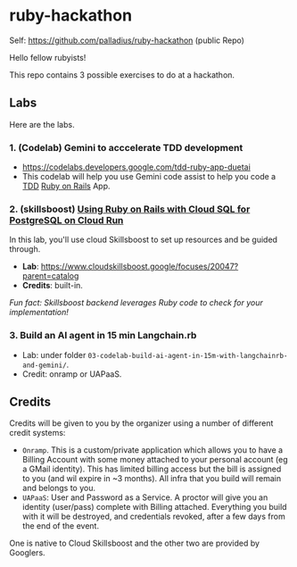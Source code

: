 # ruby-hackathon

Self: https://github.com/palladius/ruby-hackathon (public Repo)

Hello fellow rubyists!

This repo contains 3 possible exercises to do at a hackathon.

## Labs

Here are the labs.

### 1. (Codelab) Gemini to acccelerate TDD development

* https://codelabs.developers.google.com/tdd-ruby-app-duetai
* This codelab will help you use Gemini code assist to help you code a [TDD](https://it.wikipedia.org/wiki/Test_driven_development)
  [Ruby on Rails](https://rubyonrails.org/) App.

### 2. (skillsboost) [Using Ruby on Rails with Cloud SQL for PostgreSQL on Cloud Run](https://www.cloudskillsboost.google/focuses/20047?parent=catalog)

In this lab, you'll use cloud Skillsboost to set up resources and be guided through.

* **Lab**: https://www.cloudskillsboost.google/focuses/20047?parent=catalog
* **Credits**: built-in.

_Fun fact: Skillsboost backend leverages Ruby code to check for your implementation!_

### 3.  Build an AI agent in 15 min Langchain.rb

* Lab: under folder `03-codelab-build-ai-agent-in-15m-with-langchainrb-and-gemini/`.
* Credit: onramp or UAPaaS.

## Credits

Credits will be given to you by the organizer using a number of different credit systems:

* `Onramp`. This is a custom/private application which allows you to have a Billing Account with some money attached to your personal account (eg a GMail identity). This has limited billing access but the bill is assigned to you (and wil expire in ~3 months). All infra that you build will remain and belongs to you.
* `UAPaaS`: User and Password as a Service. A proctor will give you an identity (user/pass) complete with Billing attached. Everything you build with it will be destroyed, and credentials revoked, after a few days from the end of the event.

One is native to Cloud Skillsboost and the other two are provided by Googlers.
